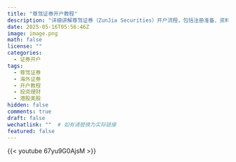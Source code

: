 ```yaml
---
title: "尊驾证券开户教程"
description: "详细讲解尊驾证券（ZunJia Securities）开户流程，包括注册准备、资料提交、KYC认证和注意事项，适合首次开设尊驾证券账户的用户参考。"
date: 2025-05-16T05:56:46Z
image: image.png
math: false
license: ""
categories:
  - 证券开户
tags:
  - 尊驾证券
  - 海外证券
  - 开户教程
  - 投资理财
  - 港股美股
hidden: false
comments: true
draft: false
wechatlink: ""  # 如有请替换为实际链接
featured: false
---
```



{{< youtube 67yu9G0AjsM >}}
